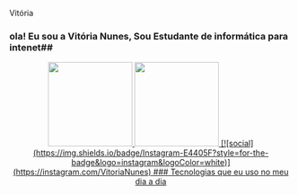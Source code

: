 Vitória

### ola! Eu sou a Vitória Nunes, Sou Estudante de informática para intenet##
<div align="center">
  <a href="https://github.com/Vitoriajnunes">
    <img height="150em" src="https://github-readme-stats.vercel.app/api?username=Vitoriajnunes&count_private=true&include_all_commits=true&show_icons=true&theme=dracula&hide_border=false&show_owner=true"/>
    <img height="150em" src="https://github-readme-stats.vercel.app/api/top-langs/?username=Vitorianunes&theme=dracula&hide_border=false&&layout=compact"/>
[![social](https://img.shields.io/badge/Instagram-E4405F?style=for-the-badge&logo=instagram&logoColor=white)](https://instagram.com/VitoriaNunes)
### Tecnologias que eu uso no meu dia a dia 


